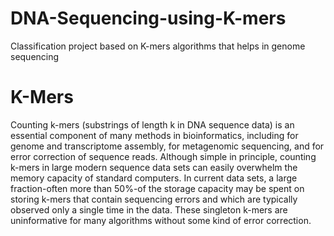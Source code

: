 # DNA-Sequencing-using-K-mers
Classification project based on K-mers algorithms that helps in genome sequencing

# K-Mers
Counting k-mers (substrings of length k in DNA sequence data) is an essential component of many methods in bioinformatics, including for genome and transcriptome assembly, for metagenomic sequencing, and for error correction of sequence reads. Although simple in principle, counting k-mers in large modern sequence data sets can easily overwhelm the memory capacity of standard computers. In current data sets, a large fraction-often more than 50%-of the storage capacity may be spent on storing k-mers that contain sequencing errors and which are typically observed only a single time in the data. These singleton k-mers are uninformative for many algorithms without some kind of error correction.
